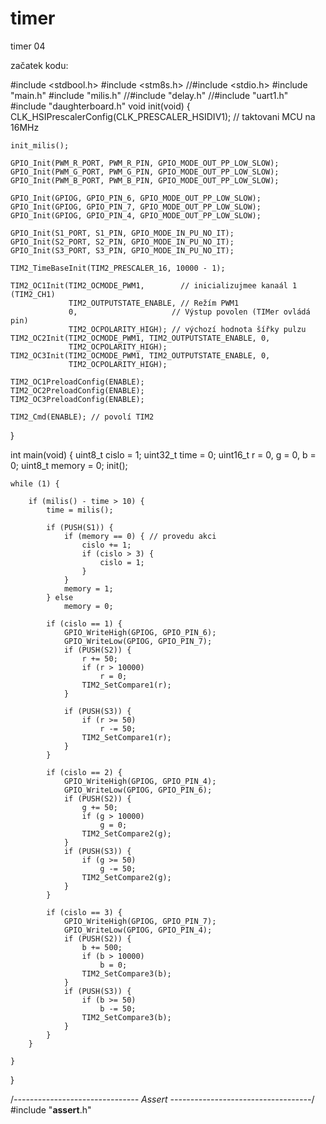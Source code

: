 # timer
timer 04


začatek kodu: 


#include <stdbool.h>
#include <stm8s.h>
//#include <stdio.h>
#include "main.h"
#include "milis.h"
//#include "delay.h"
//#include "uart1.h"
#include "daughterboard.h"
void init(void) {
    CLK_HSIPrescalerConfig(CLK_PRESCALER_HSIDIV1); // taktovani MCU na 16MHz

    init_milis();

    GPIO_Init(PWM_R_PORT, PWM_R_PIN, GPIO_MODE_OUT_PP_LOW_SLOW);
    GPIO_Init(PWM_G_PORT, PWM_G_PIN, GPIO_MODE_OUT_PP_LOW_SLOW);
    GPIO_Init(PWM_B_PORT, PWM_B_PIN, GPIO_MODE_OUT_PP_LOW_SLOW);

    GPIO_Init(GPIOG, GPIO_PIN_6, GPIO_MODE_OUT_PP_LOW_SLOW);
    GPIO_Init(GPIOG, GPIO_PIN_7, GPIO_MODE_OUT_PP_LOW_SLOW);
    GPIO_Init(GPIOG, GPIO_PIN_4, GPIO_MODE_OUT_PP_LOW_SLOW);

    GPIO_Init(S1_PORT, S1_PIN, GPIO_MODE_IN_PU_NO_IT);
    GPIO_Init(S2_PORT, S2_PIN, GPIO_MODE_IN_PU_NO_IT);
    GPIO_Init(S3_PORT, S3_PIN, GPIO_MODE_IN_PU_NO_IT);

    TIM2_TimeBaseInit(TIM2_PRESCALER_16, 10000 - 1);

    TIM2_OC1Init(TIM2_OCMODE_PWM1,        // inicializujmee kanaál 1 (TIM2_CH1)
                 TIM2_OUTPUTSTATE_ENABLE, // Režím PWM1
                 0,                     // Výstup povolen (TIMer ovládá pin)
                 TIM2_OCPOLARITY_HIGH); // výchozí hodnota šířky pulzu
    TIM2_OC2Init(TIM2_OCMODE_PWM1, TIM2_OUTPUTSTATE_ENABLE, 0,
                 TIM2_OCPOLARITY_HIGH);
    TIM2_OC3Init(TIM2_OCMODE_PWM1, TIM2_OUTPUTSTATE_ENABLE, 0,
                 TIM2_OCPOLARITY_HIGH);

    TIM2_OC1PreloadConfig(ENABLE);
    TIM2_OC2PreloadConfig(ENABLE);
    TIM2_OC3PreloadConfig(ENABLE);

    TIM2_Cmd(ENABLE); // povolí TIM2
}

int main(void) {
    uint8_t cislo = 1;
    uint32_t time = 0;
    uint16_t r = 0, g = 0, b = 0;
    uint8_t memory = 0;
    init();

    while (1) {

        if (milis() - time > 10) {
            time = milis();

            if (PUSH(S1)) {
                if (memory == 0) { // provedu akci
                    cislo += 1;
                    if (cislo > 3) {
                        cislo = 1;
                    }
                }
                memory = 1;
            } else
                memory = 0;
            
            if (cislo == 1) {
                GPIO_WriteHigh(GPIOG, GPIO_PIN_6);
                GPIO_WriteLow(GPIOG, GPIO_PIN_7);
                if (PUSH(S2)) {
                    r += 50;
                    if (r > 10000)
                        r = 0;
                    TIM2_SetCompare1(r);
                }

                if (PUSH(S3)) {
                    if (r >= 50)
                        r -= 50;
                    TIM2_SetCompare1(r);
                }
            }

            if (cislo == 2) {
                GPIO_WriteHigh(GPIOG, GPIO_PIN_4);
                GPIO_WriteLow(GPIOG, GPIO_PIN_6);
                if (PUSH(S2)) {
                    g += 50;
                    if (g > 10000)
                        g = 0;
                    TIM2_SetCompare2(g);
                }
                if (PUSH(S3)) {
                    if (g >= 50)
                        g -= 50;
                    TIM2_SetCompare2(g);
                }
            }

            if (cislo == 3) {
                GPIO_WriteHigh(GPIOG, GPIO_PIN_7);
                GPIO_WriteLow(GPIOG, GPIO_PIN_4);
                if (PUSH(S2)) {
                    b += 500;
                    if (b > 10000)
                        b = 0;
                    TIM2_SetCompare3(b);
                }
                if (PUSH(S3)) {
                    if (b >= 50)
                        b -= 50;
                    TIM2_SetCompare3(b);
                }
            }
        }

    }
}

/*-------------------------------  Assert -----------------------------------*/
#include "__assert__.h"
